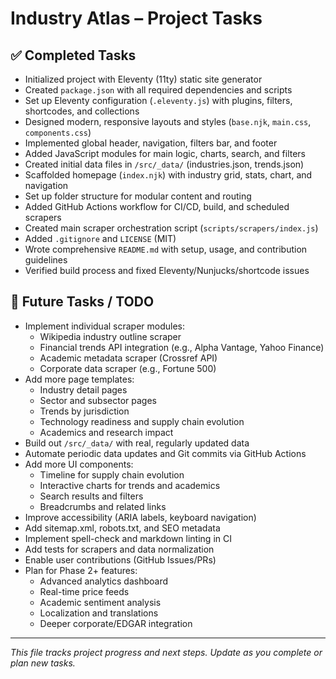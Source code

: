 # Industry Atlas – Project Tasks

## ✅ Completed Tasks

- Initialized project with Eleventy (11ty) static site generator
- Created `package.json` with all required dependencies and scripts
- Set up Eleventy configuration (`.eleventy.js`) with plugins, filters, shortcodes, and collections
- Designed modern, responsive layouts and styles (`base.njk`, `main.css`, `components.css`)
- Implemented global header, navigation, filters bar, and footer
- Added JavaScript modules for main logic, charts, search, and filters
- Created initial data files in `/src/_data/` (industries.json, trends.json)
- Scaffolded homepage (`index.njk`) with industry grid, stats, chart, and navigation
- Set up folder structure for modular content and routing
- Added GitHub Actions workflow for CI/CD, build, and scheduled scrapers
- Created main scraper orchestration script (`scripts/scrapers/index.js`)
- Added `.gitignore` and `LICENSE` (MIT)
- Wrote comprehensive `README.md` with setup, usage, and contribution guidelines
- Verified build process and fixed Eleventy/Nunjucks/shortcode issues

## 📝 Future Tasks / TODO

- Implement individual scraper modules:
  - Wikipedia industry outline scraper
  - Financial trends API integration (e.g., Alpha Vantage, Yahoo Finance)
  - Academic metadata scraper (Crossref API)
  - Corporate data scraper (e.g., Fortune 500)
- Add more page templates:
  - Industry detail pages
  - Sector and subsector pages
  - Trends by jurisdiction
  - Technology readiness and supply chain evolution
  - Academics and research impact
- Build out `/src/_data/` with real, regularly updated data
- Automate periodic data updates and Git commits via GitHub Actions
- Add more UI components:
  - Timeline for supply chain evolution
  - Interactive charts for trends and academics
  - Search results and filters
  - Breadcrumbs and related links
- Improve accessibility (ARIA labels, keyboard navigation)
- Add sitemap.xml, robots.txt, and SEO metadata
- Implement spell-check and markdown linting in CI
- Add tests for scrapers and data normalization
- Enable user contributions (GitHub Issues/PRs)
- Plan for Phase 2+ features:
  - Advanced analytics dashboard
  - Real-time price feeds
  - Academic sentiment analysis
  - Localization and translations
  - Deeper corporate/EDGAR integration

---

*This file tracks project progress and next steps. Update as you complete or plan new tasks.* 
